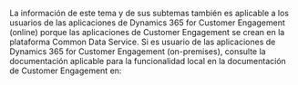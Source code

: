 La información de este tema y de sus subtemas también es aplicable a los usuarios de las aplicaciones de Dynamics 365 for Customer Engagement (online) porque las aplicaciones de Customer Engagement se crean en la plataforma Common Data Service. Si es usuario de las aplicaciones de Dynamics 365 for Customer Engagement (on-premises), consulte la documentación aplicable para la funcionalidad local en la documentación de Customer Engagement en: 